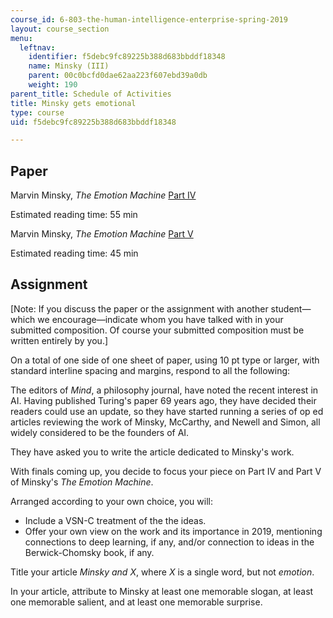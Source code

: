```yaml
---
course_id: 6-803-the-human-intelligence-enterprise-spring-2019
layout: course_section
menu:
  leftnav:
    identifier: f5debc9fc89225b388d683bbddf18348
    name: Minsky (III)
    parent: 00c0bcfd0dae62aa223f607ebd39a0db
    weight: 190
parent_title: Schedule of Activities
title: Minsky gets emotional
type: course
uid: f5debc9fc89225b388d683bbddf18348

---
```


Paper
-----

Marvin Minsky, _The Emotion Machine_ [Part IV](http://web.media.mit.edu/~minsky/eb4.html)

Estimated reading time: 55 min

Marvin Minsky, _The Emotion Machine_ [Part V](http://web.media.mit.edu/~minsky/eb5.html)

Estimated reading time: 45 min

Assignment
----------

\[Note: If you discuss the paper or the assignment with another student—which we encourage—indicate whom you have talked with in your submitted composition. Of course your submitted composition must be written entirely by you.\]

On a total of one side of one sheet of paper, using 10 pt type or larger, with standard interline spacing and margins, respond to all the following:

The editors of _Mind_, a philosophy journal, have noted the recent interest in AI. Having published Turing's paper 69 years ago, they have decided their readers could use an update, so they have started running a series of op ed articles reviewing the work of Minsky, McCarthy, and Newell and Simon, all widely considered to be the founders of AI.

They have asked you to write the article dedicated to Minsky's work.

With finals coming up, you decide to focus your piece on Part IV and Part V of Minsky's _The Emotion Machine_.

Arranged according to your own choice, you will:

*   Include a VSN-C treatment of the the ideas.
*   Offer your own view on the work and its importance in 2019, mentioning connections to deep learning, if any, and/or connection to ideas in the Berwick-Chomsky book, if any.

Title your article _Minsky and X_, where _X_ is a single word, but not _emotion_.

In your article, attribute to Minsky at least one memorable slogan, at least one memorable salient, and at least one memorable surprise.